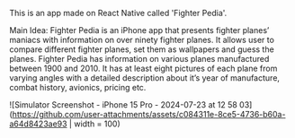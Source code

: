 This is an app made on React Native called 'Fighter Pedia'.

Main Idea: 
Fighter Pedia is an iPhone app that presents fighter planes’ maniacs with information on over
ninety fighter planes. It allows user to compare different fighter planes, set them as wallpapers
and guess the planes.
Fighter Pedia has information on various planes manufactured between 1900 and 2010. It has
at least eight pictures of each plane from varying angles with a detailed description about it’s
year of manufacture, combat history, avionics, pricing etc.

![Simulator Screenshot - iPhone 15 Pro - 2024-07-23 at 12 58 03](https://github.com/user-attachments/assets/c084311e-8ce5-4736-b60a-a64d8423ae93 | width = 100)
